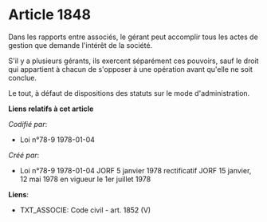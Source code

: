 # Article 1848

Dans les rapports entre associés, le gérant peut accomplir tous les actes de gestion que demande l'intérêt de la société.

S'il y a plusieurs gérants, ils exercent séparément ces pouvoirs, sauf le droit qui appartient à chacun de s'opposer à une
opération avant qu'elle ne soit conclue.

Le tout, à défaut de dispositions des statuts sur le mode d'administration.

**Liens relatifs à cet article**

_Codifié par_:

  - Loi n°78-9 1978-01-04

_Créé par_:

  - Loi n°78-9 1978-01-04 JORF 5 janvier 1978 rectificatif JORF 15 janvier, 12 mai 1978 en vigueur le 1er juillet 1978

**Liens**:

  - TXT_ASSOCIE: Code civil - art. 1852 (V)
